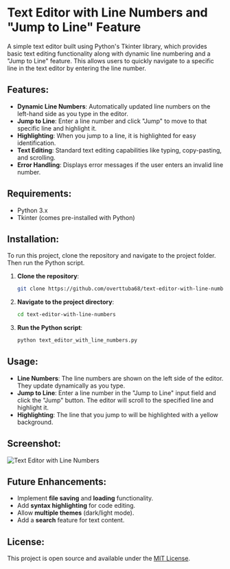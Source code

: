 # Text Editor with Line Numbers and "Jump to Line" Feature

A simple text editor built using Python's Tkinter library, which provides basic text editing functionality along with dynamic line numbering and a "Jump to Line" feature. This allows users to quickly navigate to a specific line in the text editor by entering the line number.

## Features:
- **Dynamic Line Numbers**: Automatically updated line numbers on the left-hand side as you type in the editor.
- **Jump to Line**: Enter a line number and click "Jump" to move to that specific line and highlight it.
- **Highlighting**: When you jump to a line, it is highlighted for easy identification.
- **Text Editing**: Standard text editing capabilities like typing, copy-pasting, and scrolling.
- **Error Handling**: Displays error messages if the user enters an invalid line number.

## Requirements:
- Python 3.x
- Tkinter (comes pre-installed with Python)

## Installation:
To run this project, clone the repository and navigate to the project folder. Then run the Python script.

1. **Clone the repository**:
    ```bash
    git clone https://github.com/overttuba68/text-editor-with-line-numbers.git
    ```

2. **Navigate to the project directory**:
    ```bash
    cd text-editor-with-line-numbers
    ```

3. **Run the Python script**:
    ```bash
    python text_editor_with_line_numbers.py
    ```

## Usage:
- **Line Numbers**: The line numbers are shown on the left side of the editor. They update dynamically as you type.
- **Jump to Line**: Enter a line number in the "Jump to Line" input field and click the "Jump" button. The editor will scroll to the specified line and highlight it.
- **Highlighting**: The line that you jump to will be highlighted with a yellow background.

## Screenshot:
![Text Editor with Line Numbers](screenshot.png)

## Future Enhancements:
- Implement **file saving** and **loading** functionality.
- Add **syntax highlighting** for code editing.
- Allow **multiple themes** (dark/light mode).
- Add a **search** feature for text content.

## License:
This project is open source and available under the [MIT License](LICENSE).
